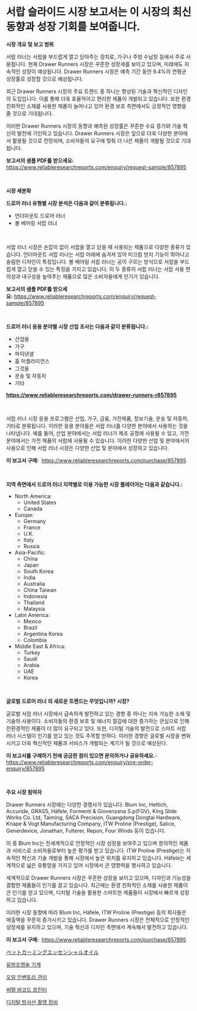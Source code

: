 <p><h1>서랍 슬라이드 시장 보고서는 이 시장의 최신 동향과 성장 기회를 보여줍니다.</h1></p><p><strong>시장 개요 및 보고 범위</strong></p>
<p><p>서랍 러너는 서랍을 부드럽게 열고 닫아주는 장치로, 가구나 주방 수납장 등에서 주로 사용됩니다. 현재 Drawer Runners 시장은 꾸준한 성장세를 보이고 있으며, 미래에도 지속적인 성장이 예상됩니다. Drawer Runners 시장은 예측 기간 동안 9.4%의 연평균 성장률로 성장할 것으로 예상됩니다.</p><p>최근 Drawer Runners 시장의 주요 트렌드 중 하나는 향상된 기술과 혁신적인 디자인의 도입입니다. 이를 통해 더욱 효율적이고 편리한 제품이 개발되고 있습니다. 또한 환경 친화적인 소재를 사용한 제품이 늘어나고 있어 환경 보호 측면에서도 긍정적인 영향을 줄 것으로 기대됩니다.</p><p>이러한 Drawer Runners 시장의 동향과 예측된 성장률은 꾸준한 수요 증가와 기술 혁신의 발전에 기인하고 있습니다. Drawer Runners 시장은 앞으로 더욱 다양한 분야에서 활용될 것으로 전망되며, 소비자들의 요구에 맞춰 더 나은 제품이 개발될 것으로 기대됩니다.</p></p>
<p><strong>보고서의 샘플 PDF를 받으세요:</strong> <a href="https://www.reliableresearchreports.com/enquiry/request-sample/857895">https://www.reliableresearchreports.com/enquiry/request-sample/857895</a></p>
<p>&nbsp;</p>
<p><strong>시장 세분화</strong></p>
<p><strong>드로어 러너 유형별 시장 분석은 다음과 같이 분류됩니다.:</strong></p>
<p><ul><li>언더마운트 드로어 러너</li><li>볼 베어링 서랍 러너</li></ul></p>
<p>&nbsp;</p>
<p><p>서랍 러너 시장은 손잡이 없이 서랍을 열고 닫을 때 사용되는 제품으로 다양한 종류가 있습니다. 언더마운트 서랍 러너는 서랍 아래에 숨겨져 있어 미끄럼 방지 기능이 뛰어나고 슬림한 디자인이 특징입니다. 볼 베어링 서랍 러너는 공이 구르는 방식으로 서랍을 부드럽게 열고 닫을 수 있는 특징을 가지고 있습니다. 이 두 종류의 서랍 러너는 서랍 사용 편의성과 내구성을 높여주는 제품으로 많은 소비자들에게 인기가 있습니다.</p></p>
<p><strong>보고서의 샘플 PDF를 받으세요:</strong>&nbsp;<a href="https://www.reliableresearchreports.com/enquiry/request-sample/857895">https://www.reliableresearchreports.com/enquiry/request-sample/857895</a></p>
<p>&nbsp;</p>
<p><strong> 드로어 러너 응용 분야별 시장 산업 조사는 다음과 같이 분류됩니다.:</strong></p>
<p><ul><li>산업용</li><li>가구</li><li>파이낸셜</li><li>홈 어플라이언스</li><li>그것을</li><li>운송 및 자동차</li><li>기타</li></ul></p>
<p><strong><a href="https://www.reliableresearchreports.com/drawer-runners-r857895">https://www.reliableresearchreports.com/drawer-runners-r857895</a></strong></p>
<p>&nbsp;</p>
<p><p>서랍 러너 시장 응용 프로그램은 산업, 가구, 금융, 가전제품, 정보기술, 운송 및 자동차, 기타로 분류됩니다. 이러한 응용 분야들은 서랍 러너를 다양한 분야에서 사용하는 것을 나타냅니다. 예를 들어, 산업 분야에서는 서랍 러너가 제조 공정에 사용될 수 있고, 가전 분야에서는 가전 제품의 서랍에 사용될 수 있습니다. 이러한 다양한 산업 및 분야에서의 사용으로 인해 서랍 러너 시장은 다양한 산업 및 분야에서 성장하고 있습니다.</p></p>
<p><strong>이 보고서 구매:</strong>&nbsp; <a href="https://www.reliableresearchreports.com/purchase/857895">https://www.reliableresearchreports.com/purchase/857895</a></p>
<p>&nbsp;</p>
<p><strong>지역 측면에서 드로어 러너 지역별로 이용 가능한 시장 플레이어는 다음과 같습니다.:</strong></p>
<p><ul>
    <li>
        North America:
        <ul>
            <li>United States</li>
            <li>Canada</li>
        </ul>
    </li>
    <li>
        Europe:
        <ul>
            <li>Germany</li>
            <li>France</li>
            <li>U.K.</li>
            <li>Italy</li>
            <li>Russia</li>
        </ul>
    </li>
    <li>
        Asia-Pacific:
        <ul>
            <li>China</li>
            <li>Japan</li>
            <li>South Korea</li>
            <li>India</li>
            <li>Australia</li>
            <li>China Taiwan</li>
            <li>Indonesia</li>
            <li>Thailand</li>
            <li>Malaysia</li>
        </ul>
    </li>
    <li>
        Latin America:
        <ul>
            <li>Mexico</li>
            <li>Brazil</li>
            <li>Argentina Korea</li>
            <li>Colombia</li>
        </ul>
    </li>
    <li>
        Middle East & Africa:
        <ul>
            <li>Turkey</li>
            <li>Saudi</li>
            <li>Arabia</li>
            <li>UAE</li>
            <li>Korea</li>
        </ul>
    </li>
    </ul></p>
<p>&nbsp;</p>
<p><strong>글로벌 드로어 러너 의 새로운 트렌드는 무엇입니까? 시장?</strong></p>
<p><p>글로벌 서랍 러너 시장에서 급속하게 발전하고 있는 경향 중 하나는 지속 가능한 소재 및 기술의 사용이다. 소비자들의 환경 보호 및 에너지 절감에 대한 증가하는 관심으로 인해 친환경적인 제품이 더 많이 요구되고 있다. 또한, 디지털 기술의 발전으로 스마트 서랍 러너 시스템이 인기를 얻고 있는 것도 주목할 만하다. 이러한 경향은 글로벌 시장을 변화시키고 더욱 혁신적인 제품과 서비스가 개발되는 계기가 될 것으로 예상된다.</p></p>
<p><strong>이 보고서를 구매하기 전에 궁금한 점이 있으면 문의하거나 공유하세요.</strong>- <a href="https://www.reliableresearchreports.com/enquiry/pre-order-enquiry/857895">https://www.reliableresearchreports.com/enquiry/pre-order-enquiry/857895</a></p>
<p>&nbsp;</p>
<p><strong>주요 시장 참여자</strong></p>
<p><p>Drawer Runners 시장에는 다양한 경쟁사가 있습니다. Blum Inc, Hettich, Accuride, GRASS, Häfele, Formenti & Giovenzana S.p(FGV), King Slide Works Co. Ltd, Taiming, SACA Precision, Guangdong Dongtai Hardware, Knape & Vogt Manufacturing Company, ITW Proline (Prestige), Salice, Generdevice, Jonathan, Fulterer, Repon, Four Winds 등이 있습니다.</p><p>이 중 Blum Inc는 전세계적으로 안정적인 시장 성장을 보여주고 있으며 창의적인 제품과 서비스로 소비자들로부터 높은 평가를 받고 있습니다. ITW Proline (Prestige)는 지속적인 혁신과 기술 개발을 통해 시장에서 높은 위치를 유지하고 있습니다. Häfele는 세계적으로 넓은 유통망을 가지고 있어 시장에서 큰 영향력을 행사하고 있습니다.</p><p>세계적으로 Drawer Runners 시장은 꾸준한 성장을 보이고 있으며, 디자인과 기능성을 결합한 제품들이 인기를 끌고 있습니다. 최근에는 환경 친화적인 소재를 사용한 제품이 큰 인기를 얻고 있으며, 디지털 기술을 활용한 스마트한 제품들이 시장에서 빠르게 성장하고 있습니다.</p><p>이러한 시장 동향에 따라 Blum Inc, Häfele, ITW Proline (Prestige) 등의 회사들은 매출액을 꾸준히 증가시키고 있습니다. Drawer Runners 시장은 전체적으로 안정적인 성장세를 유지하고 있으며, 기술 혁신과 디자인 측면에서 계속해서 발전하고 있습니다.</p></p>
<p><strong>이 보고서 구매:</strong>&nbsp;&nbsp;<a href="https://www.reliableresearchreports.com/purchase/857895">https://www.reliableresearchreports.com/purchase/857895</a></p>
<p><p><a href="https://medium.com/@christiandickens2005/%E3%83%9A%E3%83%83%E3%83%88%E9%8E%AE%E9%9D%99%E7%94%A8%E3%82%A8%E3%83%83%E3%82%BB%E3%83%B3%E3%82%B7%E3%83%A3%E3%83%AB%E3%82%AA%E3%82%A4%E3%83%AB%E5%B8%82%E5%A0%B4-%E5%B8%82%E5%A0%B4%E3%82%B7%E3%82%A7%E3%82%A2-%E5%B8%82%E5%A0%B4%E5%8B%95%E5%90%91-%E5%B0%86%E6%9D%A5%E3%81%AE%E6%88%90%E9%95%B7%E3%82%92%E6%8E%A2%E3%82%8B-8eebb8790237">ペットカーミングエッセンシャルオイル</a></p><p><a href="https://github.com/CliftonFisher9067/Market-Research-Report-List-1/blob/main/363455619367.md">유방조영술 기계</a></p><p><a href="https://medium.com/@kirby6567566/%EC%84%9D%EC%9C%A0-%EC%9E%AC%EA%B3%A0-%EA%B4%80%EB%A6%AC-%EC%8B%9C%EC%9E%A5-%EC%A1%B0%EC%82%AC-%EB%B3%B4%EA%B3%A0%EC%84%9C-%EA%B7%B8-%EC%97%AD%EC%82%AC-%EB%B0%8F-2024%EB%85%84%EB%B6%80%ED%84%B0-2031%EB%85%84%EA%B9%8C%EC%A7%80%EC%9D%98-%EC%98%88%EC%B8%A1-2fe9bea78c05">오일 인벤토리 관리</a></p><p><a href="https://medium.com/@johnsonlowe2023_38650/%EC%97%B4%EC%97%B4-%EB%B0%94%EC%BD%94%EB%93%9C-%ED%94%84%EB%A6%B0%ED%84%B0-%EC%8B%9C%EC%9E%A5-%EC%A1%B0%EC%82%AC-%EB%B3%B4%EA%B3%A0%EC%84%9C-%EA%B7%B8-%EC%97%AD%EC%82%AC-%EB%B0%8F-2024%EB%85%84%EB%B6%80%ED%84%B0-2031%EB%85%84%EA%B9%8C%EC%A7%80%EC%9D%98-%EC%98%88%EC%B8%A1-b1ba5901975c">써멀 바코드 프린터</a></p><p><a href="https://github.com/fernandotryO5lson96765/Market-Research-Report-List-1/blob/main/333160519368.md">디지털 방사선 촬영 장비</a></p></p>